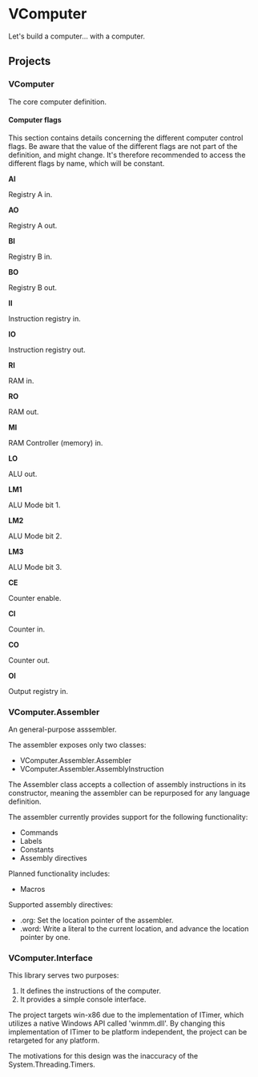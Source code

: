 # VComputer

Let's build a computer... with a computer.

## Projects

### VComputer

The core computer definition.

#### Computer flags

This section contains details concerning the different computer control flags. Be aware that the value of the different flags are not part of the definition, and might change. It's therefore recommended to access the different flags by name, which will be constant.

**AI**

Registry A in.

**AO**

Registry A out.

**BI**

Registry B in.

**BO**

Registry B out.

**II**

Instruction registry in.

**IO**

Instruction registry out.

**RI**

RAM in.

**RO**

RAM out.

**MI**

RAM Controller (memory) in.

**LO**

ALU out.

**LM1**

ALU Mode bit 1.

**LM2**

ALU Mode bit 2.

**LM3**

ALU Mode bit 3.

**CE**

Counter enable.

**CI**

Counter in.

**CO**

Counter out.

**OI**

Output registry in.

### VComputer.Assembler

An general-purpose asssembler.

The assembler exposes only two classes:
- VComputer.Assembler.Assembler
- VComputer.Assembler.AssemblyInstruction

The Assembler class accepts a collection of assembly instructions in its constructor, meaning the assembler can be repurposed for any language definition.

The assembler currently provides support for the following functionality:
- Commands
- Labels
- Constants
- Assembly directives

Planned functionality includes:
- Macros

Supported assembly directives:
- .org: Set the location pointer of the assembler.
- .word: Write a literal to the current location, and advance the location pointer by one.

### VComputer.Interface

This library serves two purposes:
1. It defines the instructions of the computer.
2. It provides a simple console interface.

The project targets win-x86 due to the implementation of ITimer, which utilizes a native Windows API called 'winmm.dll'. By changing this implementation of ITimer to be platform independent, the project can be retargeted for any platform.

The motivations for this design was the inaccuracy of the System.Threading.Timers.